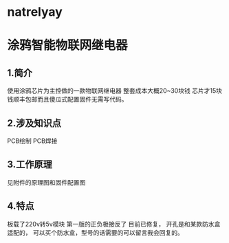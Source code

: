 # natrelyay
# 涂鸦智能物联网继电器
## 1.简介
使用涂鸦芯片为主控做的一款物联网继电器
整套成本大概20~30块钱 芯片才15块钱顺丰包邮而且傻瓜式配置固件无需写代码。
## 2.涉及知识点
PCB绘制
PCB焊接
## 3.工作原理
见附件的原理图和固件配置图
## 4.特点
板载了220v转5v模块
第一版的正负极接反了 目前已修复，
开孔是和某款防水盒适配的，
可以买个防水盒，型号的话需要的可以留言我会回复的。
